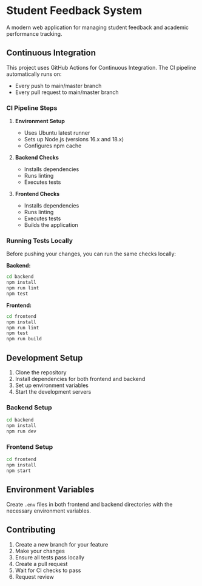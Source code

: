 # Student Feedback System

A modern web application for managing student feedback and academic performance tracking.

## Continuous Integration

This project uses GitHub Actions for Continuous Integration. The CI pipeline automatically runs on:
- Every push to main/master branch
- Every pull request to main/master branch

### CI Pipeline Steps

1. **Environment Setup**
   - Uses Ubuntu latest runner
   - Sets up Node.js (versions 16.x and 18.x)
   - Configures npm cache

2. **Backend Checks**
   - Installs dependencies
   - Runs linting
   - Executes tests

3. **Frontend Checks**
   - Installs dependencies
   - Runs linting
   - Executes tests
   - Builds the application

### Running Tests Locally

Before pushing your changes, you can run the same checks locally:

**Backend:**
```bash
cd backend
npm install
npm run lint
npm test
```

**Frontend:**
```bash
cd frontend
npm install
npm run lint
npm test
npm run build
```

## Development Setup

1. Clone the repository
2. Install dependencies for both frontend and backend
3. Set up environment variables
4. Start the development servers

### Backend Setup
```bash
cd backend
npm install
npm run dev
```

### Frontend Setup
```bash
cd frontend
npm install
npm start
```

## Environment Variables

Create `.env` files in both frontend and backend directories with the necessary environment variables.

## Contributing

1. Create a new branch for your feature
2. Make your changes
3. Ensure all tests pass locally
4. Create a pull request
5. Wait for CI checks to pass
6. Request review 